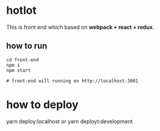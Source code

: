 # hotlot

This is front end which based on **webpack + react + redux**.

## how to run
```
cd front-end
npm i
npm start

# front-end will running on http://localhost:3001
```

# how to deploy
yarn deploy:localhost
or
yarn deployt:development



